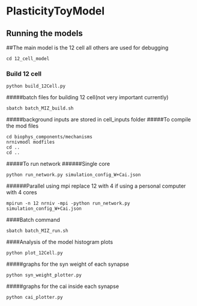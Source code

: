 # PlasticityToyModel
## Running the models
##The main model is the 12 cell all others are used for debugging
```
cd 12_cell_model
```
### Build 12 cell
```
python build_12Cell.py
```
#####batch files for building 12 cell(not very important currently)
```
sbatch batch_MIZ_build.sh
```
#####background inputs are stored in cell_inputs folder
#####To compile the mod files
```
cd biophys_components/mechanisms
nrnivmodl modfiles
cd ..
cd ..
```

#####To run network
######Single core
```
python run_network.py simulation_config_W+Cai.json
``` 
######Parallel using mpi
replace 12 with 4 if using a personal computer with 4 cores
```
mpirun -n 12 nrniv -mpi -python run_network.py simulation_config_W+Cai.json
```
####Batch command
```
sbatch batch_MIZ_run.sh
```

####Analysis of the model
histogram plots
```
python plot_12Cell.py
```
#####graphs for the syn weight of each synapse
```
python syn_weight_plotter.py
```
#####graphs for the cai inside each synapse
```
python cai_plotter.py
```
